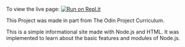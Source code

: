 To view the live page: [![Run on Repl.it](https://repl.it/badge/github/Robo-91/InformationalSite)](https://repl.it/github/Robo-91/InformationalSite)

This Project was made in part from The Odin Project Curriculum.

This is a simple informational site made with Node.js and HTML. It was implemented to learn about the basic features and modules of Node.js.